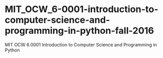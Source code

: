 # MIT_OCW_6-0001-introduction-to-computer-science-and-programming-in-python-fall-2016
MIT OCW 6.0001 Introduction to Computer Science and Programming in Python
